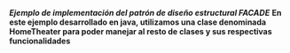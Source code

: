 ***Ejemplo de implementación del patrón de diseño estructural FACADE***
**En este ejemplo desarrollado en java, utilizamos una clase denominada HomeTheater para poder manejar al resto de clases y sus respectivas funcionalidades**
